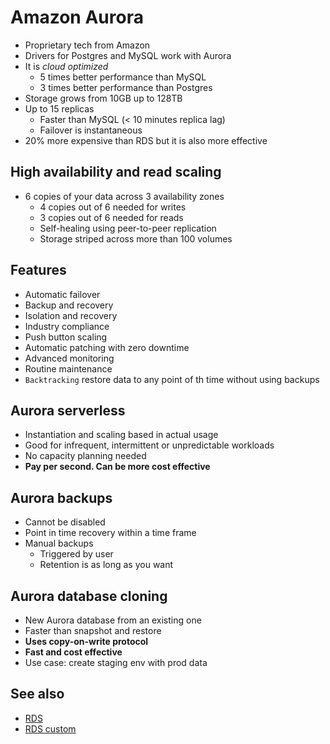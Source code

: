 # Amazon Aurora

- Proprietary tech from Amazon
- Drivers for Postgres and MySQL work with Aurora
- It is *cloud optimized*
  - 5 times better performance than MySQL
  - 3 times better performance than Postgres
- Storage grows from 10GB up to 128TB
- Up to 15 replicas
  - Faster than MySQL (< 10 minutes replica lag)
  - Failover is instantaneous
- 20% more expensive than RDS but it is also more effective

## High availability and read scaling

- 6 copies of your data across 3 availability zones
  - 4 copies out of 6 needed for writes
  - 3 copies out of 6 needed for reads
  - Self-healing using peer-to-peer replication
  - Storage striped across more than 100 volumes

## Features

- Automatic failover
- Backup and recovery
- Isolation and recovery
- Industry compliance
- Push button scaling
- Automatic patching with zero downtime
- Advanced monitoring
- Routine maintenance
- `Backtracking` restore data to any point of th time without using backups

## Aurora serverless

- Instantiation and scaling based in actual usage
- Good for infrequent, intermittent or unpredictable workloads
- No capacity planning needed
- **Pay per second. Can be more cost effective**

## Aurora backups

- Cannot be disabled
- Point in time recovery within a time frame
- Manual backups
  - Triggered by user
  - Retention is as long as you want

## Aurora database cloning

- New Aurora database from an existing one
- Faster than snapshot and restore
- **Uses copy-on-write protocol**
- **Fast and cost effective**
- Use case: create staging env with prod data

## See also

- [RDS](rds.md)
- [RDS custom](rds-custom.md)
